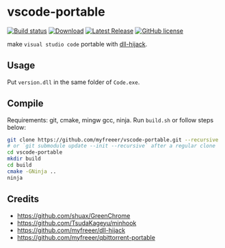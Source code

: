 # vscode-portable
[![Build status](https://ci.appveyor.com/api/projects/status/a8b07bv6eu6kxpw0?svg=true)](https://ci.appveyor.com/project/myfreeer/vscode-portable)
[![Download](https://img.shields.io/github/downloads/myfreeer/vscode-portable/total.svg)](https://github.com/myfreeer/vscode-portable/releases)
[![Latest Release](https://img.shields.io/github/release/myfreeer/vscode-portable.svg)](https://github.com/myfreeer/vscode-portable/releases/latest)
[![GitHub license](https://img.shields.io/github/license/myfreeer/vscode-portable.svg)](LICENSE)

make `visual studio code` portable with [dll-hijack](https://github.com/myfreeer/dll-hijack).

## Usage
Put `version.dll` in the same folder of `Code.exe`.

## Compile
Requirements: git, cmake, mingw gcc, ninja.
Run `build.sh` or follow steps below:
```bash
git clone https://github.com/myfreeer/vscode-portable.git --recursive
# or `git submodule update --init --recursive` after a regular clone
cd vscode-portable
mkdir build
cd build
cmake -GNinja ..
ninja
```

## Credits
* https://github.com/shuax/GreenChrome
* https://github.com/TsudaKageyu/minhook
* https://github.com/myfreeer/dll-hijack
* https://github.com/myfreeer/qbittorrent-portable